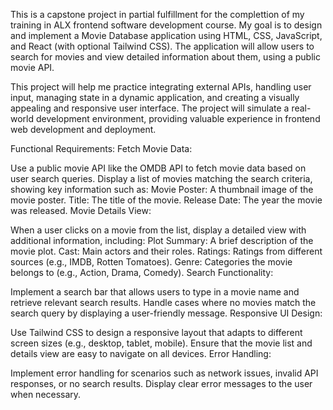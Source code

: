 This is a capstone project in partial fulfillment for the complettion of my training in ALX frontend software development course.
My goal is to design and implement a Movie Database application using HTML, CSS, JavaScript, and React (with optional Tailwind CSS). The application will allow users to search for movies and view detailed information about them, using a public movie API.

This project will help me practice integrating external APIs, handling user input, managing state in a dynamic application, and creating a visually appealing and responsive user interface. The project will simulate a real-world development environment, providing valuable experience in frontend web development and deployment.

Functional Requirements:
Fetch Movie Data:

Use a public movie API like the OMDB API to fetch movie data based on user search queries.
Display a list of movies matching the search criteria, showing key information such as:
Movie Poster: A thumbnail image of the movie poster.
Title: The title of the movie.
Release Date: The year the movie was released.
Movie Details View:

When a user clicks on a movie from the list, display a detailed view with additional information, including:
Plot Summary: A brief description of the movie plot.
Cast: Main actors and their roles.
Ratings: Ratings from different sources (e.g., IMDB, Rotten Tomatoes).
Genre: Categories the movie belongs to (e.g., Action, Drama, Comedy).
Search Functionality:

Implement a search bar that allows users to type in a movie name and retrieve relevant search results.
Handle cases where no movies match the search query by displaying a user-friendly message.
Responsive UI Design:

Use Tailwind CSS to design a responsive layout that adapts to different screen sizes (e.g., desktop, tablet, mobile).
Ensure that the movie list and details view are easy to navigate on all devices.
Error Handling:

Implement error handling for scenarios such as network issues, invalid API responses, or no search results.
Display clear error messages to the user when necessary.